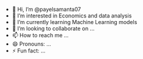 - 👋 Hi, I’m @payelsamanta07
- 👀 I’m interested in Economics and data analysis
- 🌱 I’m currently learning Machine Learning models
- 💞️ I’m looking to collaborate on ...
- 📫 How to reach me ...
- 😄 Pronouns: ...
- ⚡ Fun fact: ...

<!---
payelsamanta07/payelsamanta07 is a ✨ special ✨ repository because its `README.md` (this file) appears on your GitHub profile.
You can click the Preview link to take a look at your changes.
--->
